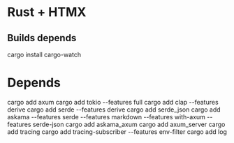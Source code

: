 # Rust + HTMX

## Builds depends

cargo install cargo-watch

# Depends

cargo add axum 
cargo add tokio --features full 
cargo add clap --features derive 
cargo add serde --features derive 
cargo add serde_json 
cargo add askama --features serde --features markdown --features with-axum --features serde-json 
cargo add askama_axum
cargo add axum_server 
cargo add tracing 
cargo add tracing-subscriber --features env-filter 
cargo add log 

